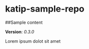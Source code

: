 katip-sample-repo
=================

##Sample content

**Version**: _0.3.0_

Lorem ipsum dolot sit amet
